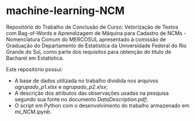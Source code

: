 # machine-learning-NCM
Repositório do Trabalho de Conclusão de Curso: Vetorização de Textos com Bag-of-Words e Aprendizagem de Máquina para Cadastro de NCMs - Nomenclatura Comum do MERCOSUL apresentado à comissão de Graduação do Departamento de Estatística da Universidade Federal do Rio Grande do Sul, como parte dos requisitos para obtenção do título de Bacharel em Estatística.

Este repositório possui:
* A base de dados utilizada no trabalho dividida nos arquivos _agrupado_p1.xlsx_ e _agrupado_p2.xlsx_;
* A descrição dos atributos das observações usadas na pesquisa segundo sua fonte no documento _DataDescription.pdf_;
* O script em Python com o desenvolvimento do trabalho armazenado em _ml_NCM.ipynb_.

